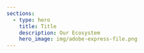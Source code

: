 ```yaml
---
sections:
  - type: hero
    title: Title
    description: Our Ecosystem
    hero_image: img/adobe-express-file.png
---
```

